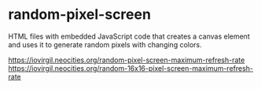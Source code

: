 # random-pixel-screen
HTML files with embedded JavaScript code that creates a canvas element and uses it to generate random pixels with changing colors.

https://iovirgil.neocities.org/random-pixel-screen-maximum-refresh-rate
https://iovirgil.neocities.org/random-16x16-pixel-screen-maximum-refresh-rate
